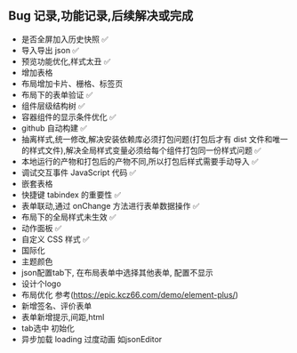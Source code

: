 ## Bug 记录,功能记录,后续解决或完成

- 是否全屏加入历史快照 ✅
- 导入导出 json ✅
- 预览功能优化,样式太丑  ✅
- 增加表格
- 布局增加卡片、栅格、标签页
- 布局下的表单验证 ✅
- 组件层级结构树 ✅
- 容器组件的显示条件优化 ✅
- github 自动构建 ✅
- 抽离样式,统一修改,解决安装依赖库必须打包问题(打包后才有 dist 文件和唯一的样式文件),解决全局样式变量必须给每个组件打包同一份样式问题 ✅
- 本地运行的产物和打包后的产物不同,所以打包后样式需要手动导入 ✅
- 调试交互事件 JavaScript 代码 ✅
- 嵌套表格
- 快捷键 tabindex 的重要性 ✅
- 表单联动,通过 onChange 方法进行表单数据操作 ✅
- 布局下的全局样式未生效 ✅
- 动作面板 ✅
- 自定义 CSS 样式 ✅
- 国际化
- 主题颜色
- json配置tab下, 在布局表单中选择其他表单, 配置不显示
- 设计个logo
- 布局优化  参考(https://epic.kcz66.com/demo/element-plus/)
- 新增签名、评价表单
- 表单新增提示,间距,html 
- tab选中 初始化
- 异步加载 loading 过度动画 如jsonEditor